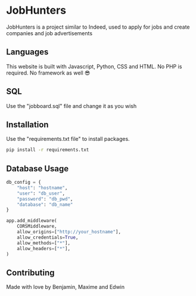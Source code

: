 # JobHunters

JobHunters is a project similar to Indeed, used to apply for jobs and create companies and job advertisements


## Languages

This website is built with Javascript, Python, CSS and HTML. No PHP is required. No framework as well 😎


## SQL 

Use the "jobboard.sql" file and change it as you wish

## Installation

Use the "requirements.txt file"  to install packages.

```bash
pip install -r requirements.txt
```

## Database Usage

```python
db_config = {
    "host": "hostname",
    "user": "db_user",
    "password": "db_pwd",
    "database": "db_name"
}

app.add_middleware(
    CORSMiddleware,
    allow_origins=["http://your_hostname"],
    allow_credentials=True,
    allow_methods=["*"],
    allow_headers=["*"],
)
```


## Contributing

Made with love by Benjamin, Maxime and Edwin